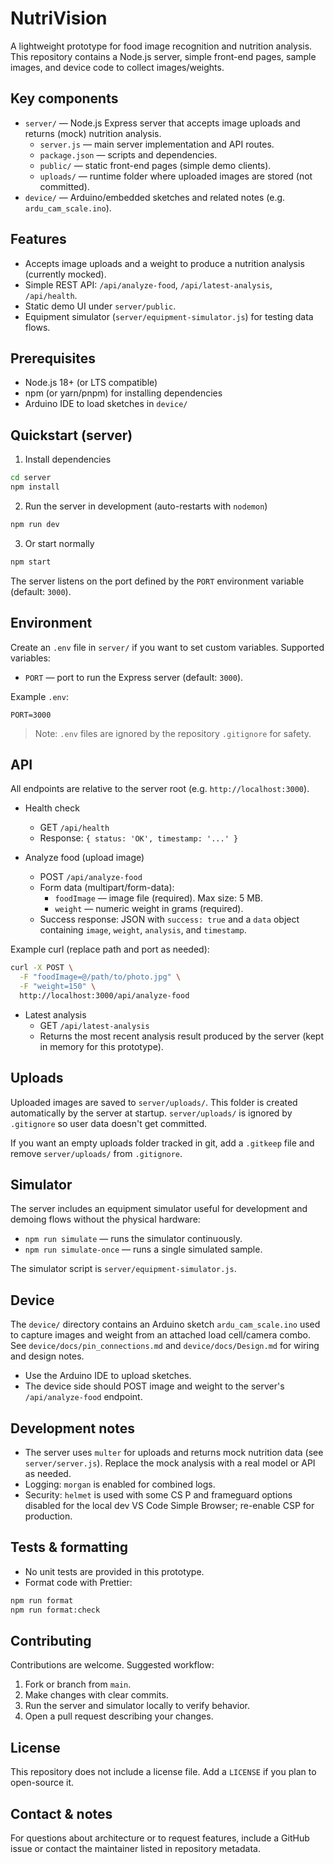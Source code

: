 # NutriVision

A lightweight prototype for food image recognition and nutrition analysis. This repository contains a Node.js server, simple front-end pages, sample images, and device code to collect images/weights.

## Key components

- `server/` — Node.js Express server that accepts image uploads and returns (mock) nutrition analysis.
  - `server.js` — main server implementation and API routes.
  - `package.json` — scripts and dependencies.
  - `public/` — static front-end pages (simple demo clients).
  - `uploads/` — runtime folder where uploaded images are stored (not committed).
- `device/` — Arduino/embedded sketches and related notes (e.g. `ardu_cam_scale.ino`).

## Features

- Accepts image uploads and a weight to produce a nutrition analysis (currently mocked).
- Simple REST API: `/api/analyze-food`, `/api/latest-analysis`, `/api/health`.
- Static demo UI under `server/public`.
- Equipment simulator (`server/equipment-simulator.js`) for testing data flows.

## Prerequisites

- Node.js 18+ (or LTS compatible)
- npm (or yarn/pnpm) for installing dependencies
- Arduino IDE to load sketches in `device/`

## Quickstart (server)

1. Install dependencies

```bash
cd server
npm install
```

2. Run the server in development (auto-restarts with `nodemon`)

```bash
npm run dev
```

3. Or start normally

```bash
npm start
```

The server listens on the port defined by the `PORT` environment variable (default: `3000`).

## Environment

Create an `.env` file in `server/` if you want to set custom variables. Supported variables:

- `PORT` — port to run the Express server (default: `3000`).

Example `.env`:

```
PORT=3000
```

> Note: `.env` files are ignored by the repository `.gitignore` for safety.

## API

All endpoints are relative to the server root (e.g. `http://localhost:3000`).

- Health check
  - GET `/api/health`
  - Response: `{ status: 'OK', timestamp: '...' }`

- Analyze food (upload image)
  - POST `/api/analyze-food`
  - Form data (multipart/form-data):
    - `foodImage` — image file (required). Max size: 5 MB.
    - `weight` — numeric weight in grams (required).
  - Success response: JSON with `success: true` and a `data` object containing `image`, `weight`, `analysis`, and `timestamp`.

Example curl (replace path and port as needed):

```bash
curl -X POST \
  -F "foodImage=@/path/to/photo.jpg" \
  -F "weight=150" \
  http://localhost:3000/api/analyze-food
```

- Latest analysis
  - GET `/api/latest-analysis`
  - Returns the most recent analysis result produced by the server (kept in memory for this prototype).

## Uploads

Uploaded images are saved to `server/uploads/`. This folder is created automatically by the server at startup. `server/uploads/` is ignored by `.gitignore` so user data doesn't get committed.

If you want an empty uploads folder tracked in git, add a `.gitkeep` file and remove `server/uploads/` from `.gitignore`.

## Simulator

The server includes an equipment simulator useful for development and demoing flows without the physical hardware:

- `npm run simulate` — runs the simulator continuously.
- `npm run simulate-once` — runs a single simulated sample.

The simulator script is `server/equipment-simulator.js`.

## Device

The `device/` directory contains an Arduino sketch `ardu_cam_scale.ino` used to capture images and weight from an attached load cell/camera combo. See `device/docs/pin_connections.md` and `device/docs/Design.md` for wiring and design notes.

- Use the Arduino IDE to upload sketches.
- The device side should POST image and weight to the server's `/api/analyze-food` endpoint.

## Development notes

- The server uses `multer` for uploads and returns mock nutrition data (see `server/server.js`). Replace the mock analysis with a real model or API as needed.
- Logging: `morgan` is enabled for combined logs.
- Security: `helmet` is used with some CS P and frameguard options disabled for the local dev VS Code Simple Browser; re-enable CSP for production.

## Tests & formatting

- No unit tests are provided in this prototype.
- Format code with Prettier:

```bash
npm run format
npm run format:check
```

## Contributing

Contributions are welcome. Suggested workflow:

1. Fork or branch from `main`.
2. Make changes with clear commits.
3. Run the server and simulator locally to verify behavior.
4. Open a pull request describing your changes.

## License

This repository does not include a license file. Add a `LICENSE` if you plan to open-source it.

## Contact & notes

For questions about architecture or to request features, include a GitHub issue or contact the maintainer listed in repository metadata.
